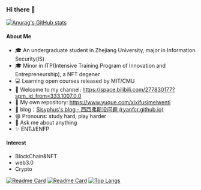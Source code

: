### Hi there 👋
[![Anurag's GitHub stats](https://github-readme-stats.vercel.app/api?username=RyanFcr&count_private=true&theme=vue&show_icons=true)](https://github.com/RyanFcr)

#### About Me

- 🎓 An undergraduate student in Zhejiang University, major in Information Security(IS)
- 🎓 Minor in ITP(Intensive Training Program of Innovation and Entrepreneurship), a NFT degener
- 💻 Learning open courses released by MIT/CMU
- 👯 Welcome to my channel: https://space.bilibili.com/277830177?spm_id_from=333.1007.0.0
- 🔭 My own repository: https://www.yuque.com/xixifusimeiwenti
- 🌱 blog：[Sisyphus's blog - 西西弗斯没问题 (ryanfcr.github.io)](https://ryanfcr.github.io/)
- 😄 Pronouns: study hard, play harder
- 💬 Ask me about anything
- ✨ ENTJ/ENFP

#### Interest

- BlockChain&NFT
- web3.0
- Crypto

<!--
**RyanFcr/RyanFcr** is a ✨ _special_ ✨ repository because its `README.md` (this file) appears on your GitHub profile.

Here are some ideas to get you started:

- 🔭 I’m currently working on ...
- 🌱 I’m currently learning ...
- 👯 I’m looking to collaborate on ...
- 🤔 I’m looking for help with ...
- 💬 Ask me about ...
- 📫 How to reach me: ...
- 😄 Pronouns: ...
- ⚡ Fun fact: ...
-->

[![Readme Card](https://github-readme-stats.vercel.app/api/pin/?username=RyanFcr&repo=HuaWei_Smart_Glass)](https://github.com/anuraghazra/github-readme-stats)
[![Readme Card](https://github-readme-stats.vercel.app/api/pin/?username=RyanFcr&repo=KingRank)](https://github.com/anuraghazra/github-readme-stats)
[![Top Langs](https://github-readme-stats.vercel.app/api/top-langs/?username=RyanFcr&hide=javascript,html,CSS)](https://github.com/anuraghazra/github-readme-stats)
